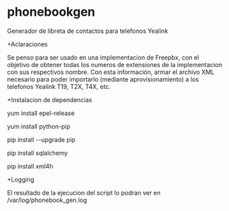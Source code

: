 # phonebookgen
Generador de libreta de contactos para telefonos Yealink

+Aclaraciones

Se penso para ser usado en una implementacion de Freepbx, con el objetivo de obtener todas los numeros de extensiones de la implementacion con sus respectivos nombre.
Con esta información, armar el archivo XML necesario para poder importarlo (mediante aprovisionamiento) a los telefonos Yealink T19, T2X, T4X, etc.

+Instalacion de dependencias

yum install epel-release

yum install python-pip

pip install --upgrade pip

pip install sqlalchemy

pip install xml4h


+Logging

El resultado de la ejecucion del script lo podran ver en /var/log/phonebook_gen.log



